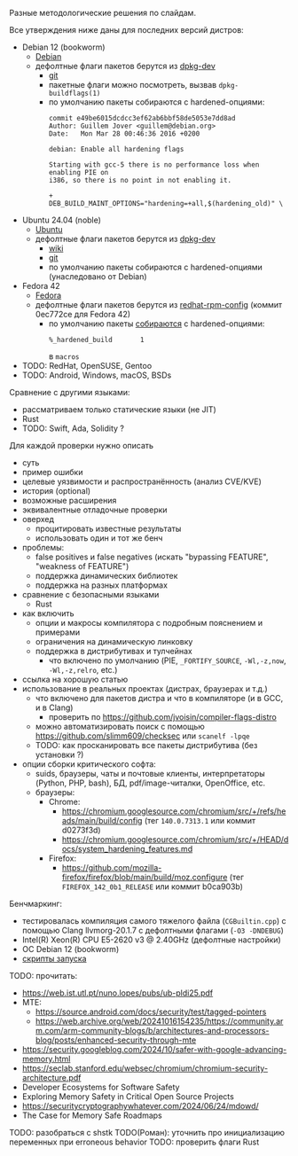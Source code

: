Разные методологические решения по слайдам.

Все утверждения ниже даны для последних версий дистров:
  - Debian 12 (bookworm)
    * [Debian](https://wiki.debian.org/HardeningWalkthrough#Selecting_security_hardening_options)
    * дефолтные флаги пакетов берутся из [dpkg-dev](https://packages.debian.org/bookworm/dpkg-dev)
      + [git](https://salsa.debian.org/dpkg-team/dpkg)
      + пакетные флаги можно посмотреть, вызвав `dpkg-buildflags(1)`
      + по умолчанию пакеты собираются с hardened-опциями:
        ```
        commit e49be6015dcdcc3ef62ab6bbf58de5053e7dd8ad
        Author: Guillem Jover <guillem@debian.org>
        Date:   Mon Mar 28 00:46:36 2016 +0200

        debian: Enable all hardening flags

        Starting with gcc-5 there is no performance loss when enabling PIE on
        i386, so there is no point in not enabling it.

        +       DEB_BUILD_MAINT_OPTIONS="hardening=+all,$(hardening_old)" \
        ```
  - Ubuntu 24.04 (noble)
    * [Ubuntu](https://wiki.ubuntu.com/Security/Features)
    * дефолтные флаги пакетов берутся из [dpkg-dev](https://launchpad.net/ubuntu/noble/+package/dpkg-dev)
      + [wiki](https://wiki.ubuntu.com/ToolChain/CompilerFlags)
      + [git](https://git.launchpad.net/ubuntu/+source/dpkg)
      + по умолчанию пакеты собираются с hardened-опциями (унаследовано от Debian)
  - Fedora 42
    * [Fedora](https://fedoraproject.org/wiki/Security_Features_Matrix)
    * дефолтные флаги пакетов берутся из [redhat-rpm-config](https://src.fedoraproject.org/rpms/redhat-rpm-config)
      (коммит 0ec772ce для Fedora 42)
      + по умолчанию пакеты [собираются](https://fedoraproject.org/wiki/Changes/Harden_All_Packages) с hardened-опциями:
        ```
        %_hardened_build       1
        ```
        в `macros`
  - TODO: RedHat, OpenSUSE, Gentoo
  - TODO: Android, Windows, macOS, BSDs

Сравнение с другими языками:
  - рассматриваем только статические языки (не JIT)
  - Rust
  - TODO: Swift, Ada, Solidity ?

Для каждой проверки нужно описать
  - суть
  - пример ошибки
  - целевые уязвимости и распространённость (анализ CVE/KVE)
  - история (optional)
  - возможные расширения
  - эквивалентные отладочные проверки
  - оверхед
    * процитировать известные результаты
    * использовать один и тот же бенч
  - проблемы:
    * false positives и false negatives (искать "bypassing FEATURE", "weakness of FEATURE")
    * поддержка динамических библиотек
    * поддержка на разных платформах
  - сравнение с безопасными языками
    * Rust
  - как включить
    * опции и макросы компилятора с подробным пояснением и примерами
    * ограничения на динамическую линковку
    * поддержка в дистрибутивах и тулчейнах
      + что включено по умолчанию (PIE, `_FORTIFY_SOURCE`, `-Wl,-z,now`, `-Wl,-z,relro`, etc.)
  - ссылка на хорошую статью
  - использование в реальных проектах (дистрах, браузерах и т.д.)
    * что включено для пакетов дистра и что в компиляторе (и в GCC, и в Clang)
      + проверить по https://github.com/jvoisin/compiler-flags-distro
    * можно автоматизировать поиск с помощью https://github.com/slimm609/checksec или `scanelf -lpqe`
    * TODO: как просканировать все пакеты дистрибутива (без установки ?)
  - опции сборки критического софта:
    * suids, браузеры, чаты и почтовые клиенты, интерпретаторы (Python, PHP, bash), БД, pdf/image-читалки, OpenOffice, etc.
    * браузеры:
      + Chrome:
        - https://chromium.googlesource.com/chromium/src/+/refs/heads/main/build/config (тег `140.0.7313.1` или коммит d0273f3d)
        - https://chromium.googlesource.com/chromium/src/+/HEAD/docs/system_hardening_features.md
      + Firefox:
        - https://github.com/mozilla-firefox/firefox/blob/main/build/moz.configure (тег `FIREFOX_142_0b1_RELEASE` или коммит b0ca903b)

Бенчмаркинг:
  - тестировалась компиляция самого тяжелого файла (`CGBuiltin.cpp`) с помощью Clang llvmorg-20.1.7 с дефолтными флагами (`-O3 -DNDEBUG`)
  - Intel(R) Xeon(R) CPU E5-2620 v3 @ 2.40GHz (дефолтные настройки)
  - ОС Debian 12 (bookworm)
  - [скрипты запуска](bench)

TODO: прочитать:
  - https://web.ist.utl.pt/nuno.lopes/pubs/ub-pldi25.pdf
  - MTE:
    * https://source.android.com/docs/security/test/tagged-pointers
    * https://web.archive.org/web/20241016154235/https://community.arm.com/arm-community-blogs/b/architectures-and-processors-blog/posts/enhanced-security-through-mte
  - https://security.googleblog.com/2024/10/safer-with-google-advancing-memory.html
  - https://seclab.stanford.edu/websec/chromium/chromium-security-architecture.pdf
  - Developer Ecosystems for Software Safety
  - Exploring Memory Safety in Critical Open Source Projects
  - https://securitycryptographywhatever.com/2024/06/24/mdowd/
  - The Case for Memory Safe Roadmaps

TODO: разобраться с shstk
TODO(Роман): уточнить про инициализацию переменных при erroneous behavior
TODO: проверить флаги Rust
